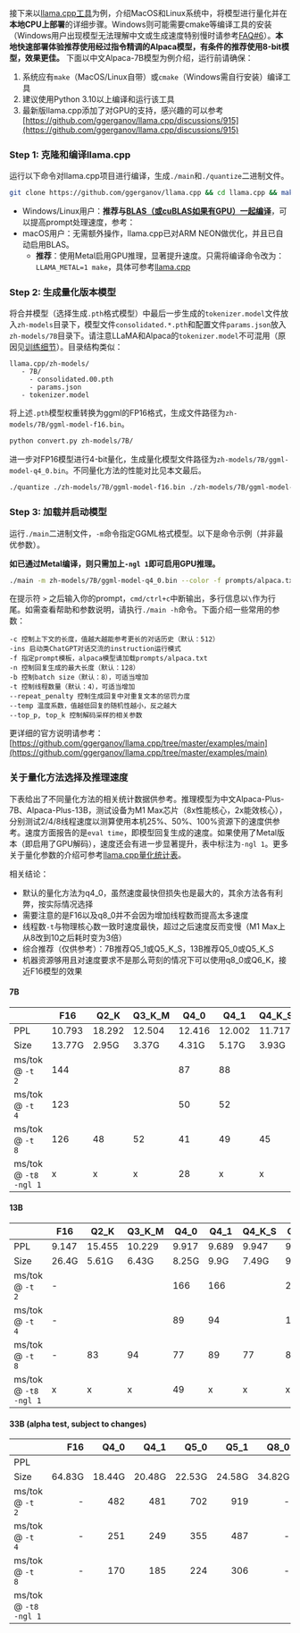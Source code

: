 接下来以[llama.cpp工具](https://github.com/ggerganov/llama.cpp)为例，介绍MacOS和Linux系统中，将模型进行量化并在**本地CPU上部署**的详细步骤。Windows则可能需要cmake等编译工具的安装（Windows用户出现模型无法理解中文或生成速度特别慢时请参考[FAQ#6](https://github.com/ymcui/Chinese-LLaMA-Alpaca/wiki/常见问题#问题6windows下模型无法理解中文生成速度很慢等问题)）。**本地快速部署体验推荐使用经过指令精调的Alpaca模型，有条件的推荐使用8-bit模型，效果更佳。** 下面以中文Alpaca-7B模型为例介绍，运行前请确保：

1. 系统应有`make`（MacOS/Linux自带）或`cmake`（Windows需自行安装）编译工具
4. 建议使用Python 3.10以上编译和运行该工具
5. 最新版llama.cpp添加了对GPU的支持，感兴趣的可以参考[https://github.com/ggerganov/llama.cpp/discussions/915](https://github.com/ggerganov/llama.cpp/discussions/915)


### Step 1: 克隆和编译llama.cpp

运行以下命令对llama.cpp项目进行编译，生成`./main`和`./quantize`二进制文件。

```bash
git clone https://github.com/ggerganov/llama.cpp && cd llama.cpp && make
```

- Windows/Linux用户：**推荐与[BLAS（或cuBLAS如果有GPU）一起编译](https://github.com/ggerganov/llama.cpp#blas-build)**，可以提高prompt处理速度，参考：
- macOS用户：无需额外操作，llama.cpp已对ARM NEON做优化，并且已自动启用BLAS。
  - **推荐**：使用Metal启用GPU推理，显著提升速度。只需将编译命令改为：`LLAMA_METAL=1 make`，具体可参考[llama.cpp](https://github.com/ggerganov/llama.cpp#metal-build)


###  Step 2: 生成量化版本模型

将合并模型（选择生成`.pth`格式模型）中最后一步生成的`tokenizer.model`文件放入`zh-models`目录下，模型文件`consolidated.*.pth`和配置文件`params.json`放入`zh-models/7B`目录下。请注意LLaMA和Alpaca的`tokenizer.model`不可混用（原因见[训练细节](https://github.com/ymcui/Chinese-LLaMA-Alpaca/wiki/训练细节)）。目录结构类似：

```
llama.cpp/zh-models/
   - 7B/
     - consolidated.00.pth
     - params.json
   - tokenizer.model
```

将上述`.pth`模型权重转换为ggml的FP16格式，生成文件路径为`zh-models/7B/ggml-model-f16.bin`。

```bash
python convert.py zh-models/7B/
```

进一步对FP16模型进行4-bit量化，生成量化模型文件路径为`zh-models/7B/ggml-model-q4_0.bin`。不同量化方法的性能对比见本文最后。

```bash
./quantize ./zh-models/7B/ggml-model-f16.bin ./zh-models/7B/ggml-model-q4_0.bin q4_0
```

### Step 3: 加载并启动模型

运行`./main`二进制文件，`-m`命令指定GGML格式模型。以下是命令示例（并非最优参数）。

**如已通过Metal编译，则只需加上`-ngl 1`即可启用GPU推理。**

```bash
./main -m zh-models/7B/ggml-model-q4_0.bin --color -f prompts/alpaca.txt -ins -c 2048 --temp 0.2 -n 256 --repeat_penalty 1.1
```
在提示符 `>` 之后输入你的prompt，`cmd/ctrl+c`中断输出，多行信息以`\`作为行尾。如需查看帮助和参数说明，请执行`./main -h`命令。下面介绍一些常用的参数：

```
-c 控制上下文的长度，值越大越能参考更长的对话历史（默认：512）
-ins 启动类ChatGPT对话交流的instruction运行模式
-f 指定prompt模板，alpaca模型请加载prompts/alpaca.txt
-n 控制回复生成的最大长度（默认：128）
-b 控制batch size（默认：8），可适当增加
-t 控制线程数量（默认：4），可适当增加
--repeat_penalty 控制生成回复中对重复文本的惩罚力度
--temp 温度系数，值越低回复的随机性越小，反之越大
--top_p, top_k 控制解码采样的相关参数
```

更详细的官方说明请参考：[https://github.com/ggerganov/llama.cpp/tree/master/examples/main](https://github.com/ggerganov/llama.cpp/tree/master/examples/main)


### 关于量化方法选择及推理速度

下表给出了不同量化方法的相关统计数据供参考。推理模型为中文Alpaca-Plus-7B、Alpaca-Plus-13B，测试设备为M1 Max芯片（8x性能核心，2x能效核心），分别测试2/4/8线程速度以测算使用本机25%、50%、100%资源下的速度供参考。速度方面报告的是`eval time`，即模型回复生成的速度。如果使用了Metal版本（即启用了GPU解码），速度还会有进一步显著提升，表中标注为`-ngl 1`。更多关于量化参数的介绍可参考[llama.cpp量化统计表](https://github.com/ggerganov/llama.cpp#quantization)。

相关结论：

- 默认的量化方法为q4_0，虽然速度最快但损失也是最大的，其余方法各有利弊，按实际情况选择
- 需要注意的是F16以及q8_0并不会因为增加线程数而提高太多速度
- 线程数`-t`与物理核心数一致时速度最快，超过之后速度反而变慢（M1 Max上从8改到10之后耗时变为3倍）
- 综合推荐（仅供参考）：7B推荐Q5_1或Q5_K_S，13B推荐Q5_0或Q5_K_S
- 机器资源够用且对速度要求不是那么苛刻的情况下可以使用q8_0或Q6_K，接近F16模型的效果

#### 7B

|                       | F16    | Q2_K   | Q3_K_M | Q4_0   | Q4_1   | Q4_K_S | Q5_0   | Q5_1   | Q5_K_S | Q6_K   | Q8_0   |
| --------------------- | ------ | ------ | ------ | ------ | ------ | ------ | ------ | ------ | ------ | ------ | ------ |
| PPL                   | 10.793 | 18.292 | 12.504 | 12.416 | 12.002 | 11.717 | 11.155 | 10.905 | 10.930 | 10.845 | 10.790 |
| Size                  | 13.77G | 2.95G  | 3.37G  | 4.31G  | 5.17G  | 3.93G  | 4.74G  | 5.17G  | 4.76G  | 5.65G  | 7.75G  |
| ms/tok @ `-t 2`       | 144    |        |        | 87     | 88     |        | 143    | 157    |        |        | 103    |
| ms/tok @ `-t 4`       | 123    |        |        | 50     | 52     |        | 75     | 82     |        |        | 72     |
| ms/tok @ `-t 8`       | 126    | 48     | 52     | 41     | 49     | 45     | 46     | 49     | 52     | 58     | 69     |
| ms/tok @ `-t8 -ngl 1` | x      | x      | x      | 28     | x      | x      | x      | x      | x      | x      | x      |

#### 13B

|                       | F16   | Q2_K   | Q3_K_M | Q4_0  | Q4_1  | Q4_K_S | Q5_0  | Q5_1  | Q5_K_S | Q6_K   | Q8_0   |
| --------------------- | ----- | ------ | ------ | ----- | ----- | ------ | ----- | ----- | ------ | ------ | ------ |
| PPL                   | 9.147 | 15.455 | 10.229 | 9.917 | 9.689 | 9.947  | 9.325 | 9.344 | 9.286  | 9.169  | 9.147  |
| Size                  | 26.4G | 5.61G  | 6.43G  | 8.25G | 9.9G  | 7.49G  | 9.08G | 9.9G  | 9.11G  | 10.83G | 14.85G |
| ms/tok @ `-t 2`       | -     |        |        | 166   | 166   |        | 273   | 304   |        |        | 192    |
| ms/tok @ `-t 4`       | -     |        |        | 89    | 94    |        | 142   | 155   |        |        | 132    |
| ms/tok @ `-t 8`       | -     | 83     | 94     | 77    | 89    | 77     | 86    | 93    | 93     | 104    | 132    |
| ms/tok @ `-t8 -ngl 1` | x     | x      | x      | 49    | x     | x      | x     | x     | x      | x      | x      |

#### 33B (alpha test, subject to changes)

|                       |    F16 |   Q4_0 |   Q4_1 |   Q5_0 |   Q5_1 |   Q8_0 |
| --------------------- | -----: | -----: | -----: | -----: | -----: | -----: |
| PPL                   |        |        |        |        |        |        |
| Size                  | 64.83G | 18.44G | 20.48G | 22.53G | 24.58G | 34.82G |
| ms/tok @ `-t 2`       |      - |    482 |    481 |    702 |    919 |      - |
| ms/tok @ `-t 4`       |      - |    251 |    249 |    355 |    487 |      - |
| ms/tok @ `-t 8`       |      - |    170 |    185 |    224 |    306 |      - |
| ms/tok @ `-t8 -ngl 1` |        |        |        |        |        |        |